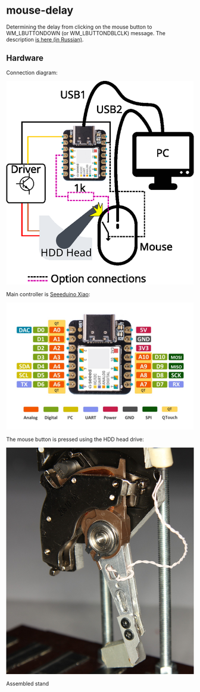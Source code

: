 # mouse-delay
Determining the delay from clicking on the mouse button to WM_LBUTTONDOWN (or WM_LBUTTONDBLCLK) message. The description [is here (in Russian)](https://www.ixbt.com/printers/mouse-button-delay-method.html).
 
## Hardware

Connection diagram:
 
![Connection diagram](https://github.com/KAlexK/mouse-delay/blob/main/pics/schematic-01.png)

Main controller is [Seeeduino Xiao](www.seeedstudio.com/Seeeduino-XIAO-Arduino-Microcontroller-SAMD21-Cortex-M0+-p-4426.html):
 
![Seeeduino Xiao](https://github.com/KAlexK/mouse-delay/blob/main/pics/Seeeduino-XIAO-pin-out.jpg)
 
The mouse button is pressed using the HDD head drive:
 
![HDD head drive](https://github.com/KAlexK/mouse-delay/blob/main/pics/stand-07.jpg)
 
Assembled stand

